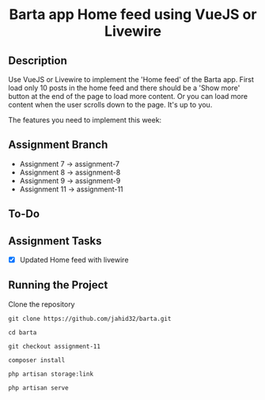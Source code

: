 <h1 align="center">Barta app Home feed using VueJS or Livewire</h1>

## Description
Use VueJS or Livewire to implement the 'Home feed' of the Barta app. First load only 10 posts in the home feed and there should be a 'Show more' button at the end of the page to load more content. Or you can load more content when the user scrolls down to the page. It's up to you. 


The features you need to implement this week:
## Assignment Branch
- Assignment 7 -> assignment-7
- Assignment 8 -> assignment-8
- Assignment 9 -> assignment-9
- Assignment 11 -> assignment-11
## To-Do

## Assignment Tasks

- [x] Updated Home feed with livewire


## Running the Project

Clone the repository 
```
git clone https://github.com/jahid32/barta.git 

cd barta

git checkout assignment-11

composer install

php artisan storage:link

php artisan serve
```


